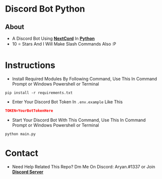 # Discord Bot Python

## About
* A Discord Bot Using [**NextCord**](https://docs.nextcord.dev/en/stable) In [**Python**](https://python.org)
* 10 :star: Stars And I Will Make Slash Commands Also :P

# Instructions

* Install Required Modules By Following Command, Use This In Command Prompt or Windows Powershell or Terminal

```shell
pip install -r requirements.txt
```

* Enter Your Discord Bot Token In `.env.example` Like This

```json
TOKEN=YourBotTokenHere
```

* Start Your Discord Bot With This Command, Use This In Command Prompt or Windows Powershell or Terminal

```shell
python main.py
```

# Contact

* Need Help Related This Repo? Dm Me On Discord: Aryan.#1337 or Join [**Discord Server**](https://discord.com/invite/dyc)